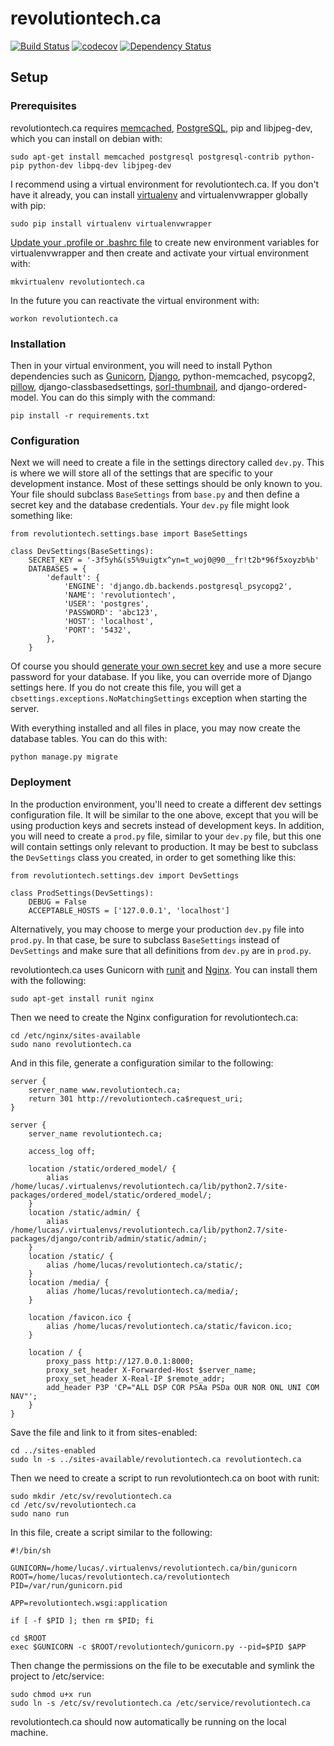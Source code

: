 # revolutiontech.ca

[![Build Status](https://travis-ci.org/RevolutionTech/revolutiontech.ca.svg?branch=master)](https://travis-ci.org/RevolutionTech/revolutiontech.ca)
[![codecov](https://codecov.io/gh/RevolutionTech/revolutiontech.ca/branch/master/graph/badge.svg)](https://codecov.io/gh/RevolutionTech/revolutiontech.ca)
[![Dependency Status](https://www.versioneye.com/user/projects/57de428f037c2000458f702e/badge.svg?style=flat-square)](https://www.versioneye.com/user/projects/57de428f037c2000458f702e)

## Setup

### Prerequisites

revolutiontech.ca requires [memcached](http://memcached.org/), [PostgreSQL](http://www.postgresql.org/), pip and libjpeg-dev, which you can install on debian with:

    sudo apt-get install memcached postgresql postgresql-contrib python-pip python-dev libpq-dev libjpeg-dev

I recommend using a virtual environment for revolutiontech.ca. If you don't have it already, you can install [virtualenv](http://virtualenv.readthedocs.org/en/latest/virtualenv.html) and virtualenvwrapper globally with pip:

    sudo pip install virtualenv virtualenvwrapper

[Update your .profile or .bashrc file](http://virtualenvwrapper.readthedocs.org/en/latest/install.html#shell-startup-file) to create new environment variables for virtualenvwrapper and then create and activate your virtual environment with:

    mkvirtualenv revolutiontech.ca

In the future you can reactivate the virtual environment with:

    workon revolutiontech.ca

### Installation

Then in your virtual environment, you will need to install Python dependencies such as [Gunicorn](http://gunicorn.org/), [Django](https://www.djangoproject.com/), python-memcached, psycopg2, [pillow](https://pillow.readthedocs.org/), django-classbasedsettings,  [sorl-thumbnail](http://sorl-thumbnail.readthedocs.org/), and django-ordered-model. You can do this simply with the command:

    pip install -r requirements.txt

### Configuration

Next we will need to create a file in the settings directory called `dev.py`. This is where we will store all of the settings that are specific to your development instance. Most of these settings should be only known to you. Your file should subclass `BaseSettings` from `base.py` and then define a secret key and the database credentials. Your `dev.py` file might look something like:

    from revolutiontech.settings.base import BaseSettings

    class DevSettings(BaseSettings):
        SECRET_KEY = '-3f5yh&(s5%9uigtx^yn=t_woj0@90__fr!t2b*96f5xoyzb%b'
        DATABASES = {
            'default': {
                'ENGINE': 'django.db.backends.postgresql_psycopg2',
                'NAME': 'revolutiontech',
                'USER': 'postgres',
                'PASSWORD': 'abc123',
                'HOST': 'localhost',
                'PORT': '5432',
            },
        }

Of course you should [generate your own secret key](http://stackoverflow.com/a/16630719) and use a more secure password for your database. If you like, you can override more of Django settings here. If you do not create this file, you will get a `cbsettings.exceptions.NoMatchingSettings` exception when starting the server.

With everything installed and all files in place, you may now create the database tables. You can do this with:

    python manage.py migrate

### Deployment

In the production environment, you'll need to create a different dev settings configuration file. It will be similar to the one above, except that you will be using production keys and secrets instead of development keys. In addition, you will need to create a `prod.py` file, similar to your `dev.py` file, but this one will contain settings only relevant to production. It may be best to subclass the `DevSettings` class you created, in order to get something like this:

    from revolutiontech.settings.dev import DevSettings

    class ProdSettings(DevSettings):
        DEBUG = False
        ACCEPTABLE_HOSTS = ['127.0.0.1', 'localhost']

Alternatively, you may choose to merge your production `dev.py` file into `prod.py`. In that case, be sure to subclass `BaseSettings` instead of `DevSettings` and make sure that all definitions from `dev.py` are in `prod.py`.

revolutiontech.ca uses Gunicorn with [runit](http://smarden.org/runit/) and [Nginx](http://nginx.org/). You can install them with the following:

    sudo apt-get install runit nginx

Then we need to create the Nginx configuration for revolutiontech.ca:

    cd /etc/nginx/sites-available
    sudo nano revolutiontech.ca

And in this file, generate a configuration similar to the following:

    server {
        server_name www.revolutiontech.ca;
        return 301 http://revolutiontech.ca$request_uri;
    }

    server {
        server_name revolutiontech.ca;

        access_log off;

        location /static/ordered_model/ {
            alias /home/lucas/.virtualenvs/revolutiontech.ca/lib/python2.7/site-packages/ordered_model/static/ordered_model/;
        }
        location /static/admin/ {
            alias /home/lucas/.virtualenvs/revolutiontech.ca/lib/python2.7/site-packages/django/contrib/admin/static/admin/;
        }
        location /static/ {
            alias /home/lucas/revolutiontech.ca/static/;
        }
        location /media/ {
            alias /home/lucas/revolutiontech.ca/media/;
        }

        location /favicon.ico {
            alias /home/lucas/revolutiontech.ca/static/favicon.ico;
        }

        location / {
            proxy_pass http://127.0.0.1:8000;
            proxy_set_header X-Forwarded-Host $server_name;
            proxy_set_header X-Real-IP $remote_addr;
            add_header P3P 'CP="ALL DSP COR PSAa PSDa OUR NOR ONL UNI COM NAV"';
        }
    }

Save the file and link to it from sites-enabled:

    cd ../sites-enabled
    sudo ln -s ../sites-available/revolutiontech.ca revolutiontech.ca

Then we need to create a script to run revolutiontech.ca on boot with runit:

    sudo mkdir /etc/sv/revolutiontech.ca
    cd /etc/sv/revolutiontech.ca
    sudo nano run

In this file, create a script similar to the following:

    #!/bin/sh

    GUNICORN=/home/lucas/.virtualenvs/revolutiontech.ca/bin/gunicorn
    ROOT=/home/lucas/revolutiontech.ca/revolutiontech
    PID=/var/run/gunicorn.pid

    APP=revolutiontech.wsgi:application

    if [ -f $PID ]; then rm $PID; fi

    cd $ROOT
    exec $GUNICORN -c $ROOT/revolutiontech/gunicorn.py --pid=$PID $APP

Then change the permissions on the file to be executable and symlink the project to /etc/service:

    sudo chmod u+x run
    sudo ln -s /etc/sv/revolutiontech.ca /etc/service/revolutiontech.ca

revolutiontech.ca should now automatically be running on the local machine.
